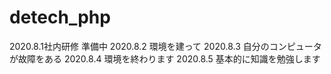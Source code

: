 # detech_php
2020.8.1社内研修
準備中
2020.8.2
環境を建って
2020.8.3
自分のコンピュータが故障をある
2020.8.4
環境を終わります
2020.8.5
基本的に知識を勉強します


